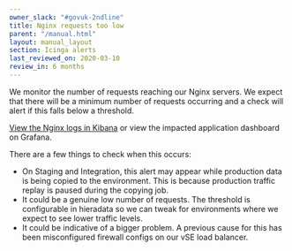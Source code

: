 ```yaml
---
owner_slack: "#govuk-2ndline"
title: Nginx requests too low
parent: "/manual.html"
layout: manual_layout
section: Icinga alerts
last_reviewed_on: 2020-03-10
review_in: 6 months
---
```


We monitor the number of requests reaching our Nginx servers. We expect that
there will be a minimum number of requests occurring and a check will alert if
this falls below a threshold.

[View the Nginx logs in Kibana][nginx_logs] or view the impacted application dashboard on
Grafana.

There are a few things to check when this occurs:

- On Staging and Integration, this alert may appear while production
  data is being copied to the environment. This is because production
  traffic replay is paused during the copying job.
- It could be a genuine low number of requests. The threshold is
  configurable in hieradata so we can tweak for environments where we
  expect to see lower traffic levels.
- It could be indicative of a bigger problem. A previous cause for this has
  been misconfigured firewall configs on our vSE load balancer.

[nginx_logs]: https://docs.publishing.service.gov.uk/manual/kibana.html#nginx-logs
